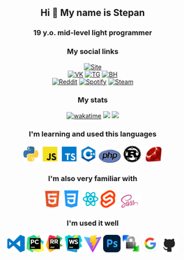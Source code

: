 <div align="center">
  
## Hi 👋 My name is Stepan
### 19 y.o. mid-level light programmer

### My social links
[![Site](https://img.shields.io/badge/My_site-link?style=for-the-badge&logo=htmx&logoColor=white&color=green)](https://smamashin.ru/) <br/>
[![VK](https://img.shields.io/badge/VK-0077FF?style=for-the-badge&logo=vk&logoColor=FFFFFF)](https://vk.com/evangelion1995)
[![TG](https://img.shields.io/badge/telegram-2199d4?style=for-the-badge&logo=telegram&logoColor=FFFFFF)](https://t.me/thetraextra)
[![BH](https://img.shields.io/badge/blasthack-link?style=for-the-badge&color=%23313742)](https://www.blast.hk/members/386859/) <br/>
[![Reddit](https://img.shields.io/badge/reddit-link?style=for-the-badge&logo=reddit&logoColor=white&color=red)](https://www.reddit.com/user/SMamashin/)
[![Spotify](https://img.shields.io/badge/spotify-link?style=for-the-badge&logo=spotify&logoColor=white&color=%231dbf57)](https://open.spotify.com/user/31krtlmxgfyuljifugbwmutpgzly)
[![Steam](https://img.shields.io/badge/steam-link?style=for-the-badge&logo=steam&logoColor=white&color=%23171d25)](https://steamcommunity.com/id/salt_snuff/)
### My stats
[![wakatime](https://wakatime.com/badge/user/018ceb8b-81bd-410f-921e-00d9ff955328.svg)](https://wakatime.com/@018ceb8b-81bd-410f-921e-00d9ff955328)
![](https://hit.yhype.me/github/profile?user_id=107657774)
![](https://komarev.com/ghpvc/?username=SMamashin&style=flat&color=brightgreen)

### I'm learning and used this languages
<div align="middle">
  <img src="./assets/py.png" width="40" height="40" alt="Python" title="Python"/>
  <img src="./assets/js.png" width="40" height="40" alt="JavaScript" title="JavaScript"/>
  <img src="./assets/ts.png" width="40" height="40" alt="TypeScript" title="TypeScript"/>
  <img src="./assets/cpp.png" width="40" height="40" alt="C++" title="C++"/>
  <img src="./assets/php.png" width="50" height="30" alt="PHP" title="PHP"/>
  <img src="./assets/rust.png" width="45" height="40" alt="Rust" title="Rust"/>
  <img src="./assets/ruby.png" width="45" height="40" alt="Ruby" title="Ruby"/>
</div>

### I'm also very familiar with
<div align="middle">
  <img src="./assets/html.png" width="40" height="40" alt="HTML" title="HTML"/>
  <img src="./assets/css.png" width="40" height="40" alt="CSS" title="CSS"/>
  <img src="./assets/react.svg" width="40" height="40" alt="React" title="React"/>
  <img src="./assets/svelte.png" style="height: 40px; width: auto;" alt="Svelte" title="Svelte"/>
  <img src="./assets/sass.png" style="height: 30px; width: auto;" alt="SASS" title="SASS"/>  
</div>

### I'm used it well
<div align="middle">
  <img src="./assets/vsc.png" width="40" height="40" alt="Visual Studio Code" title="Visual Studio Code"/>
  <img src="./assets/pycharm.png" width="40" height="40" alt="PyCharm" title="PyCharm"/>
  <img src="./assets/rustrover.png" width="40" height="40" alt="RustRover" title="RustRover"/>
  <img src="./assets/ws.png" width="40" height="40" alt="WebShtom" title="WebShtom"/>
  <img src="./assets/vite.svg" width="40" height="40" alt="Vite" title="Vite"/>
  <img src="./assets/photoshop.svg" width="40" height="40" alt="Photoshop" title="Photoshop"/>
  <img src="./assets/winscp.png" width="40" height="40" alt="WinSCP" title="WinSCP"/>
  <img src="./assets/google.png" width="40" height="40" alt="Google Search" title="Google Search"/>
  <img src="./assets/git.png" width="40" height="40" alt="Git / GitHub" title="Git / GitHub"/>
</div>


<!--### My profile views
<img src="https://moe-counter.glitch.me/get/@SMamashin"/> <br>-->

<!--### My WakaTime for the 2024
[![Harlok's WakaTime stats](https://github-readme-stats.vercel.app/api/wakatime?username=Mamashin\&layout=compact)](https://github.com/SMamashin/github-readme-stats) <br> -->
<!--![Top Langs](https://github-readme-stats.vercel.app/api/top-langs/?username=SMamashin&hide_progress=true)-->

</div>
